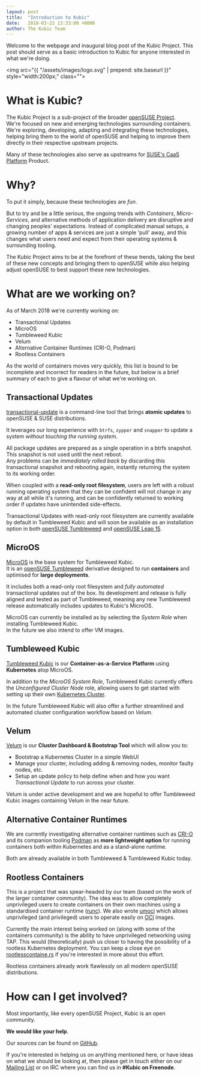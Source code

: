 ```yaml
---
layout: post
title:  "Introduction to Kubic"
date:   2018-03-22 13:33:00 +0000
author: The Kubic Team
---
```

Welcome to the webpage and inaugural blog post of the Kubic Project. This post should serve as a basic introduction to Kubic for anyone interested in what we're doing.

<img src="{{ "/assets/images/logo.svg" | prepend: site.baseurl }}" style="width:200px;" class="">

# What is Kubic?

The Kubic Project is a sub-project of the broader [openSUSE Project](https://www.opensuse.org).  
We're focused on new and emerging technologies surrounding containers. We're exploring, developing, adapting and integrating these technologies, helping bring them to the world of openSUSE and helping to improve them directly in their respective upstream projects.

Many of these technologies also serve as upstreams for [SUSE's CaaS Platform](https://www.suse.com/products/caas-platform/) Product.

# Why?

To put it simply, because these technologies are *fun*.

But to try and be a little serious, the ongoing trends with _Containers_, _Micro-Services_, and alternative methods of application delivery are disruptive and changing peoples' expectations. Instead of complicated manual setups, a growing number of apps & services are just a simple 'pull' away, and this changes what users need and expect from their operating systems & surrounding tooling.

The Kubic Project aims to be at the forefront of these trends, taking the best of these new concepts and bringing them to openSUSE while also helping adjust openSUSE to best support these new technologies.

# What are we working on?

As of March 2018 we're currently working on:

 * Transactional Updates
 * MicroOS
 * Tumbleweed Kubic
 * Velum
 * Alternative Container Runtimes (CRI-O, Podman)
 * Rootless Containers

As the world of containers moves very quickly, this list is bound to be incomplete and incorrect for readers in the future, but below is a brief summary of each to give a flavour of what we're working on.

## Transactional Updates

[transactional-update](https://github.com/openSUSE/transactional-update) is a command-line tool that brings **atomic updates** to openSUSE & SUSE distributions.

It leverages our long experience with `btrfs`, `zypper` and `snapper` to update a system _without touching the running system_.

All package updates are prepared as a single operation in a btrfs snapshot. This snapshot is not used until the next reboot.  
Any problems can be _immediately rolled back_ by discarding this transactional snapshot and rebooting again, instantly returning the system to its working order.

When coupled with a **read-only root filesystem**, users are left with a robust running operating system that they can be confident will not change in any way at all while it's running, and can be confidently returned to working order if updates have unintended side-effects.

Transactional Updates with read-only root filesystem are currently available by default in Tumbleweed Kubic and will soon be available as an installation option in both [openSUSE Tumbleweed](https://en.opensuse.org/Portal:Tumbleweed) and [openSUSE Leap 15](https://en.opensuse.org/Portal:Leap).

## MicroOS

[MicroOS](https://en.opensuse.org/Kubic:MicroOS) is the base system for Tumbleweed Kubic.  
It is an [openSUSE Tumbleweed](https://en.opensuse.org/Portal:Tumbleweed) derivative designed to run **containers** and optimised for **large deployments**.

It includes both a read-only root filesystem and _fully automated_ transactional updates out of the box. Its development and release is fully aligned and tested as part of Tumbleweed, meaning any new Tumbleweed release automatically includes updates to Kubic's MicroOS.

MicroOS can currently be installed as by selecting the _System Role_ when installing Tumbleweed Kubic.  
In the future we also intend to offer VM images.

## Tumbleweed Kubic

[Tumbleweed Kubic](http://download.opensuse.org/tumbleweed/iso/openSUSE-Tumbleweed-Kubic-DVD-x86_64-Current.iso) is our **Container-as-a-Service Platform** using **Kubernetes** atop MicroOS.

In addition to the _MicroOS System Role_, Tumbleweed Kubic currently offers the _Unconfigured Cluster Node_ role, allowing users to get started with setting up their own [Kubernetes Cluster](https://kubernetes.io/docs/getting-started-guides/scratch/#bootstrapping-the-cluster).

In the future Tumbleweed Kubic will also offer a further streamlined and automated cluster configuration workflow based on _Velum_.

## Velum

[Velum](https://github.com/kubic-project/velum) is our **Cluster Dashboard & Bootstrap Tool** which will allow you to:

 * Bootstrap a Kubernetes Cluster in a simple WebUI
 * Manage your cluster, including adding & removing nodes, monitor faulty nodes, etc.
 * Setup an update policy to help define when and how you want _Transactional Update_ to run across your cluster.

Velum is under active development and we are hopeful to offer Tumbleweed Kubic images containing Velum in the near future.

## Alternative Container Runtimes

We are currently investigating alternative container runtimes such as [CRI-O](http://cri-o.io/) and its companion tooling [Podman](https://github.com/projectatomic/libpod) as **more lightweight option** for running containers both within Kubernetes and as a stand-alone runtime.

Both are already available in both Tumbleweed & Tumbleweed Kubic today.

## Rootless Containers

This is a project that was spear-headed by our team (based on the work of the
larger container community). The idea was to allow completely unprivileged
users to create containers on their own machines using a standardised container
runtime ([runc][runc]). We also wrote [umoci][umoci] which allows unprivileged
(and privileged) users to operate easily on [OCI][oci] images.

Currently the main interest being worked on (along with some of the containers
community) is the ability to have unprivileged networking using TAP. This would
(theoretically) push us closer to having the possibility of a rootless
Kubernetes deployment. You can keep a close eye on
[rootlesscontaine.rs][rootlesscontainers] if you're interested in more about
this effort.

Rootless containers already work flawlessly on all modern openSUSE
distributions.


[runc]: https://github.com/opencontainers/runc
[umoci]: https://github.com/openSUSE/umoci
[oci]: https://www.opencontainers.org
[rootlesscontainers]: https://rootlesscontaine.rs

# How can I get involved?

Most importantly, like every openSUSE Project, Kubic is an open community.

**We would like your help**.

Our sources can be found on [GitHub](https://github.com/kubic-project).

If you're interested in helping us on anything mentioned here, or have ideas on what we should be looking at, then please get in touch either on our [Mailing List](https://lists.opensuse.org/opensuse-factory/) or on IRC where you can find us in **#Kubic on Freenode**.
